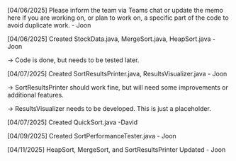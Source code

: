 [04/06/2025] Please inform the team via Teams chat or update the memo here if you are working on, or plan to work on, a specific part of the code to avoid duplicate work. - Joon

[04/06/2025] Created StockData.java, MergeSort.java, HeapSort.java - Joon

-> Code is done, but needs to be tested later.

[04/07/2025] Created SortResultsPrinter.java, ResultsVisualizer.java - Joon

-> SortResultsPrinter should work fine, but will need some improvements or additional features.

-> ResultsVisualizer needs to be developed. This is just a placeholder.

[04/07/2025] Created QuickSort.java -David

[04/09/2025] Created SortPerformanceTester.java - Joon

[04/11/2025] HeapSort, MergeSort, and SortResultsPrinter Updated - Joon
